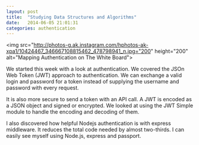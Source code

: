 ```yaml
---
layout: post
title:  "Studying Data Structures and Algorithms"
date:   2014-06-05 21:01:31
categories: authentication
---
```


<img src="http://photos-g.ak.instagram.com/hphotos-ak-xpa1/10424467_346667108815462_478798941_n.jpg="200" height="200" alt="Mapping Authentication on The White Board">

We started this week with a look at authentication. We covered the JSOn Web Token (JWT) approach to authentication. We can exchange a valid login and password for a token instead of supplying the username and password with every request.

It is also more secure to send a token with an API call. A JWT is encoded as a JSON object and signed or encrypted. We looked at using the JWT Simple module to handle the encoding and decoding of them.

I also discovered how helpful Nodejs authentication is with express middleware. It reduces the total code needed by almost two-thirds. I can easily see myself using Node.js, express and passport.

